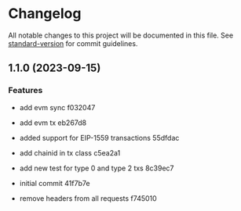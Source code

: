 # Changelog

All notable changes to this project will be documented in this file. See [standard-version](https://github.com/conventional-changelog/standard-version) for commit guidelines.

## 1.1.0 (2023-09-15)


### Features

* add evm sync f032047
* add evm tx eb267d8
* added support for EIP-1559 transactions 55dfdac


* add chainid in tx class c5ea2a1
* add new test for type 0 and type 2 txs 8c39ec7
* initial commit 41f7b7e
* remove headers from all requests f745010
